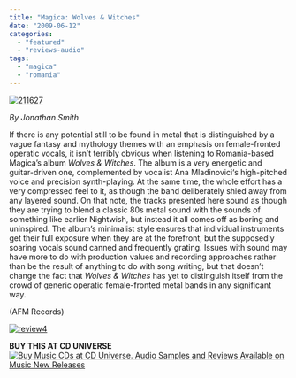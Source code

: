 ```yaml
---
title: "Magica: Wolves & Witches"
date: "2009-06-12"
categories: 
  - "featured"
  - "reviews-audio"
tags: 
  - "magica"
  - "romania"
---
```


[![211627](http://www.hellbound.ca/wp-content/uploads/2009/06/211627.jpg "211627")](http://www.hellbound.ca/wp-content/uploads/2009/06/211627.jpg)

_By Jonathan Smith_

If there is any potential still to be found in metal that is distinguished by a vague fantasy and mythology themes with an emphasis on female-fronted operatic vocals, it isn’t terribly obvious when listening to Romania-based Magica’s album _Wolves & Witches_. The album is a very energetic and guitar-driven one, complemented by vocalist Ana Mladinovici‘s high-pitched voice and precision synth-playing. At the same time, the whole effort has a very compressed feel to it, as though the band deliberately shied away from any layered sound. On that note, the tracks presented here sound as though they are trying to blend a classic 80s metal sound with the sounds of something like earlier Nightwish, but instead it all comes off as boring and uninspired. The album’s minimalist style ensures that individual instruments get their full exposure when they are at the forefront, but the supposedly soaring vocals sound canned and frequently grating. Issues with sound may have more to do with production values and recording approaches rather than be the result of anything to do with song writing, but that doesn’t change the fact that _Wolves & Witches_ has yet to distinguish itself from the crowd of generic operatic female-fronted metal bands in any significant way.

(AFM Records)

[![review4](http://www.hellbound.ca/wp-content/uploads/2009/06/review4.png "review4")](http://www.hellbound.ca/wp-content/uploads/2009/06/review4.png)

**BUY THIS AT CD UNIVERSE** [![Buy Music CDs at CD Universe. Audio Samples and Reviews Available on Music New Releases](http://www.cduniverse.com/banners/live/cdu/468x60_music/468x60_music02.gif)](http://www.cduniverse.com/productinfo.asp?pid=7770015&frm=lk_hellbound)
